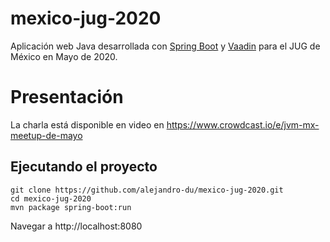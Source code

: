 # mexico-jug-2020

Aplicación web Java desarrollada con [Spring Boot](https://start.spring.io) y [Vaadin](https://vaadin.com)
para el JUG de México en Mayo de 2020.

# Presentación

La charla está disponible en video en https://www.crowdcast.io/e/jvm-mx-meetup-de-mayo

## Ejecutando el proyecto

```
git clone https://github.com/alejandro-du/mexico-jug-2020.git
cd mexico-jug-2020
mvn package spring-boot:run
```

Navegar a http://localhost:8080
